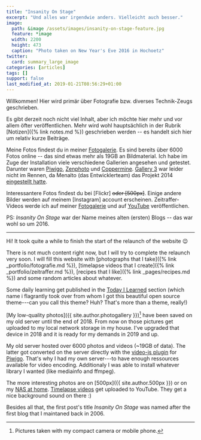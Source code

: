 ```yaml
---
title: "Insanity On Stage"
excerpt: "Und alles war irgendwie anders. Vielleicht auch besser."
image:
  path: &image /assets/images/insanity-on-stage-feature.jpg
  feature: *image
  width: 2200
  height: 473
  caption: "Photo taken on New Year's Eve 2016 in Hochoetz"
twitter:
  card: summary_large_image
categories: [articles]
tags: []
support: false
last_modified_at: 2019-01-21T08:56:29+01:00
---
```


Willkommen! Hier wird primär über Fotografie bzw. diverses Technik-Zeugs
geschrieben.

Es gibt derzeit noch nicht viel Inhalt, aber ich möchte hier mehr und vor allem
öfter veröffentlichen. Mehr wird wohl hauptsächlich in der Rubrik
[Notizen]({% link notes.md %}) geschrieben werden -- es handelt sich hier um
relativ kurze Beiträge.
<!--more-->

Meine Fotos findest du in meiner [Fotogalerie](https://drtom0.myds.me/photo/#!Albums/).
Es sind bereits über 6000 Fotos online -- das sind etwas mehr als 19GB an
Bildmaterial. Ich habe im Zuge der Installation viele verschiedene Gallerien
angesehen und getestet. Darunter waren [Piwigo](http://piwigo.org),
[Zenphoto](http://www.zenphoto.org) und [Coppermine](http://coppermine-gallery.net).
[Gallery 3](http://galleryproject.org) war leider nicht im Rennen, da Menalto
(das Entwicklerteam) das Projekt 2014 [eingestellt hatte](http://galleryproject.org/time-to-hibernate).

Interessantere Fotos findest du bei [Flickr] ~~oder [500px]~~. Einige andere
Bilder werden auf meinem [Instagram] account erscheinen. Zeitraffer-Videos werde
ich auf meiner [Fotogalerie]() und auf [YouTube](http://y2u.be/9cV0uG1YdZI)
veröffentlichen.

PS: <var>Insanity On Stage</var> war der Name meines alten (ersten) Blogs --
das war wohl so um 2016.

---

Hi! It took quite a while to finish the start of the relaunch of the website :wink:

There is not much content right now, but I will try to complete the relaunch very soon. I will fill this website with [photographs that I take]({% link _portfolio/fotografie.md %}), [timelapse videos that I create]({% link _portfolio/zeitraffer.md %}), [recipes that I like]({% link _pages/recipes.md %}) and some random articles about whatever.

Some daily learning get published in the [Today I Learned](/til/) section (which name i flagrantly took over from whom I got this beautiful open source theme---can you call this theme? Huh? That's more than a theme, really!)

[My low-quality photos]({{ site.author.photogallery }})[^low-quality] have been saved on my old server until the end of 2018. From now on those pictures get uploaded to my local network storage in my house. I've upgraded that device in 2018 and it is ready for my demands in 2019 and up.

[^low-quality]: Pictures taken with my compact camera or mobile phone.

My old server hosted over 6000 photos and videos (~19GB of data). The latter got converted on the server directly with the [video-js plugin](https://de.piwigo.org/ext/extension_view.php?eid=610) for [Piwigo](https://piwigo.org/). That's why I had my own server---to have enough ressources available for video encoding. Additionaly I was able to install whatever library I wanted (like mediainfo and ffmpeg).

The more interesting photos are on [500px]({{ site.author.500px }}) or on my [NAS at home](https://drtom0.myds.me/photo/#!Albums/album_466f746f677261666965). [Timelapse videos](https://www.youtube.com/watch?v=9cV0uG1YdZI&list=PLAVuOpof7vDonReliwNKPa84z4ZEWHRbk) get uploaded to YouTube. They get a nice background sound on there :)

Besides all that, the first post's title *Insanity On Stage* was named after the first blog that I maintaned back in 2006.

